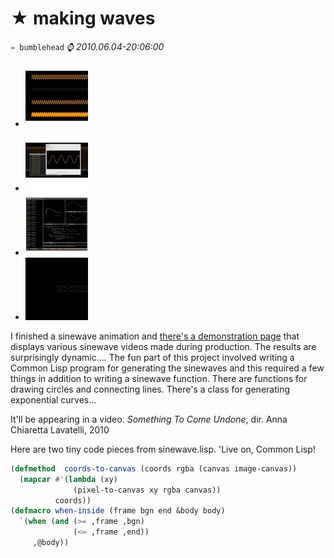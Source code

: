 [meta:type]: <> (blog)
[meta:tagsArr]: <> (video,misc,professional,software,2d,art)
[meta:isComments]: <> (false)
[meta:ispublished]: <> (true)
[meta:posterimg]: <> (support/ringed.png)

★ making waves
===============
`✑ bumblehead`
_⌚ 2010.06.04-20:06:00_

 * [![hand][10]][11]
 * [![hand][12]][13]
 * [![hand][14]][15]
 * [![hand][16]][17]

I finished a sinewave animation and [there's a demonstration page][0] that displays various sinewave videos made during production. The results are surprisingly dynamic.… The fun part of this project involved writing a Common Lisp program for generating the sinewaves and this required a few things in addition to writing a sinewave function. There are functions for drawing circles and connecting lines. There's a class for generating exponential curves...

It'll be appearing in a video.
_Something To Come Undone_, dir. Anna Chiaretta Lavatelli, 2010

Here are two tiny code pieces from sinewave.lisp. 'Live on, Common Lisp!

```lisp
(defmethod  coords-to-canvas (coords rgba (canvas image-canvas))
  (mapcar #'(lambda (xy)
              (pixel-to-canvas xy rgba canvas))
          coords))
(defmacro when-inside (frame bgn end &body body)
  `(when (and (>= ,frame ,bgn)
              (<= ,frame ,end))
     ,@body)) 
```

[0]: /doc/sinewave_demo/ "sinewave demo"
[10]: support/img/sine-evolution.jpg
[11]: support/img/full/sine-evolution.jpg
[12]: support/img/render.jpg
[13]: support/img/full/zrender.jpg
[14]: support/img/emacs-screenshot.jpg
[15]: support/img/full/emacs-screenshot.jpg
[16]: support/img/testing.jpg
[17]: support/img/full/testing.jpg
